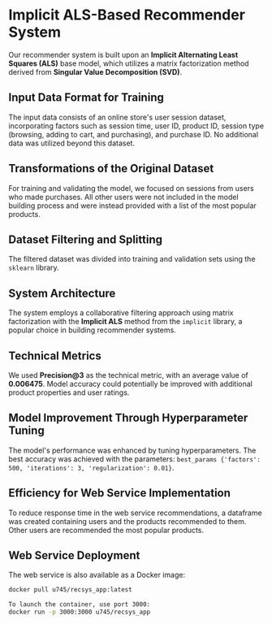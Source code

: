 # Implicit ALS-Based Recommender System

Our recommender system is built upon an **Implicit Alternating Least Squares (ALS)** base model, which utilizes a matrix factorization method derived from **Singular Value Decomposition (SVD)**.

## Input Data Format for Training

The input data consists of an online store's user session dataset, incorporating factors such as session time, user ID, product ID, session type (browsing, adding to cart, and purchasing), and purchase ID. No additional data was utilized beyond this dataset.

## Transformations of the Original Dataset

For training and validating the model, we focused on sessions from users who made purchases. All other users were not included in the model building process and were instead provided with a list of the most popular products.

## Dataset Filtering and Splitting

The filtered dataset was divided into training and validation sets using the `sklearn` library.

## System Architecture

The system employs a collaborative filtering approach using matrix factorization with the **Implicit ALS** method from the `implicit` library, a popular choice in building recommender systems.

## Technical Metrics

We used **Precision@3** as the technical metric, with an average value of **0.006475**. Model accuracy could potentially be improved with additional product properties and user ratings.

## Model Improvement Through Hyperparameter Tuning

The model's performance was enhanced by tuning hyperparameters. The best accuracy was achieved with the parameters: `best_params {'factors': 500, 'iterations': 3, 'regularization': 0.01}`.

## Efficiency for Web Service Implementation

To reduce response time in the web service recommendations, a dataframe was created containing users and the products recommended to them. Other users are recommended the most popular products.

## Web Service Deployment

The web service is also available as a Docker image:

```bash
docker pull u745/recsys_app:latest

To launch the container, use port 3000:
docker run -p 3000:3000 u745/recsys_app
